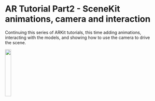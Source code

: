 # AR Tutorial Part2 - SceneKit animations, camera and interaction

Continuing this series of ARKit tutorials, this time adding animations, interacting with the models, and showing how to use the camera to drive the scene.

<img src="https://github.com/AbovegroundDan/ARTutorial_Part1/eye_patrol.gif" width="20%" height="20%">
